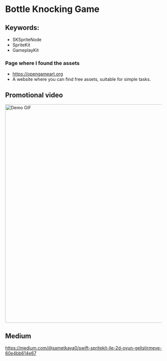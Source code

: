 # Bottle Knocking Game

## Keywords:

- SKSpriteNode
- SpriteKit
- GameplayKit

### Page where I found the assets

- https://opengameart.org
- A website where you can find free assets, suitable for simple tasks.

## Promotional video

<img src="https://github.com/user-attachments/assets/26ec6e1f-8c56-40d5-961b-f6e9db745a71" width="700" alt="Demo GIF">

## Medium 

https://medium.com/@sametkaya0/swift-spritekit-ile-2d-oyun-geliştirmeye-60e4bb614e67








